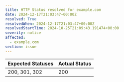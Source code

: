 ```yaml
---
title: HTTP Status resolved for example.com
date: 2024-12-17T21:03:47+00:00Z
resolved: True
resolvedWhen: 2024-12-17T21:03:47+00:00Z
resolvedStartTime: 2024-10-25T21:09:43.191474+00:00
severity: notice
affected:
  - example.com
section: issue
---
```


| Expected Statuses | Actual Status  |
|-------------------|----------------|
| 200, 301, 302 | 200 |
